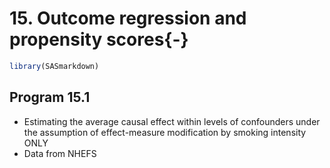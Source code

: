 # 15. Outcome regression and propensity scores{-}


```r
library(SASmarkdown)
```

## Program 15.1                                                                  

- Estimating the average causal effect within levels of confounders under the assumption of effect-measure modification by smoking intensity ONLY 
- Data from NHEFS
